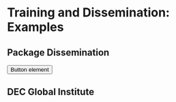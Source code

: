 # Training and Dissemination: Examples

## Package Dissemination

<a href="https://holly--transport-github-io.translate.goog/goods-template/README.html?_x_tr_sl=en&_x_tr_tl=fr&_x_tr_hl=en&_x_tr_pto=wapp">
	<button type="button" name="French" class="btn">Button element</button>
</a>


## DEC Global Institute


